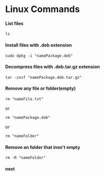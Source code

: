 # Linux Commands

#### List files
```
ls
```

#### Install files with .deb extension
```
sudo dpkg -i "namePackage.deb"
```

#### Decompress files with .deb.tar.gz extension
```
tar -zxvf "namePackage.deb.tar.gz"
```

#### Remove any file or folder(empty)
```
rm "nameFile.txt"
```
or
```
rm "namePackage.deb"
```
or
```
rm "nameFolder"
```

#### Remove an folder that insn't empty
```
rm -R "nameFolder"
```

#### next 
